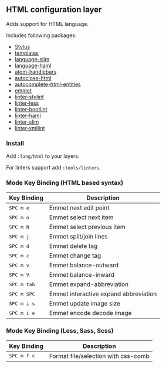 ## HTML configuration layer

Adds support for HTML language.

Includes following packages:

- [Stylus](https://atom.io/packages/stylus)
- [templates](https://atom.io/packages/templates)
- [language-slim](https://atom.io/packages/language-slim)
- [language-haml](https://atom.io/packages/language-haml)
- [atom-handlebars](https://atom.io/packages/atom-handlebars)
- [autoclose-html](https://atom.io/packages/autoclose-html)
- [autocomplete-html-entities](https://atom.io/packages/autocomplete-html-entities)
- [emmet](https://atom.io/packages/emmet)
- [linter-stylint](https://atom.io/packages/linter-stylint)
- [linter-less](https://atom.io/packages/linter-less)
- [linter-bootlint](https://atom.io/packages/linter-bootlint)
- [linter-haml](https://atom.io/packages/linter-haml)
- [linter-slim](https://atom.io/packages/linterp-slim)
- [linter-xmllint](https://atom.io/packages/linter-xmllint)

### Install

Add `:lang/html` to your layers.

For linters support add `:tools/linters`.

### Mode Key Binding (HTML based syntax)

Key Binding            | Description
-----------------------|--------------------------------------
<kbd> SPC m e </kbd>   | Emmet next edit point
<kbd> SPC m n </kbd>   | Emmet select next item
<kbd> SPC m N </kbd>   | Emmet select previous item
<kbd> SPC m j </kbd>   | Emmet split/join lines
<kbd> SPC m d </kbd>   | Emmet delete tag
<kbd> SPC m c </kbd>   | Emmet change tag
<kbd> SPC m v </kbd>   | Emmet balance-outward
<kbd> SPC m V </kbd>   | Emmet balance-inward
<kbd> SPC m tab </kbd> | Emmet expand-abbreviation
<kbd> SPC m SPC </kbd> | Emmet interactive expand abbreviation
<kbd> SPC m i s </kbd> | Emmet update image size
<kbd> SPC m i e </kbd> | Emmet encode decode image


### Mode Key Binding (Less, Sass, Scss)

Key Binding            | Description
-----------------------|----------------------------------------
<kbd> SPC m f c </kbd>   | Format file/selection with css-comb
